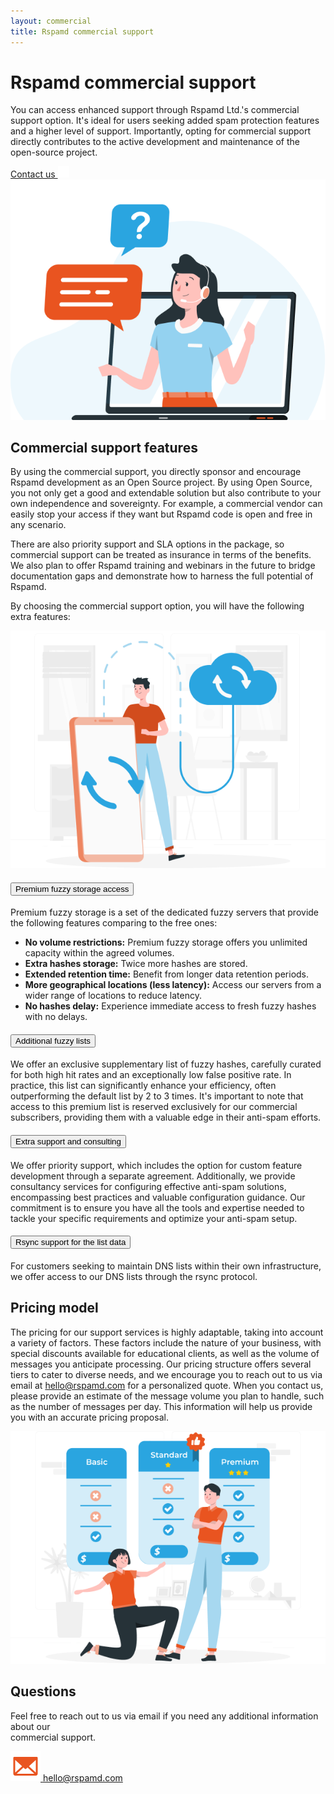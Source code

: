 ```yaml
---
layout: commercial
title: Rspamd commercial support
---
```

<!-- commercial-banner -->
<div class="commercial-banner">
    <div class="r-container">
        <div class="row">
            <div class="col-lg-6">
                <h1>Rspamd commercial support</h1>
                <p>You can access enhanced support through Rspamd Ltd.'s commercial support option. It's ideal for users seeking added spam protection features and a higher level of support. Importantly, opting for commercial support directly contributes to the active development and maintenance of the open-source project.</p>
                <a class="btn btn-primary" href="mailto:hello@rspamd.com">Contact us <img src="img/down-arrow.png" alt=""></a>
            </div>
            <div class="col-lg-6">
                <img src="img/ill.png" alt="" class="img-fluid"/>
            </div>
        </div>
    </div>
</div>
<!-- commercial-features -->
<div class="commercial-features">
    <div class="r-container">
        <div class="row">
            <div class="col-md-12">
                <h2 class="text-center">Commercial support features</h2>
            </div>
        </div>
        <div class="support-features">
            <div class="row">
                <div class="col-md-6">
                    <p>
                        By using the commercial support, you directly sponsor and encourage Rspamd development as an Open Source project. By using Open Source, you not only get a good and extendable solution but also contribute to your own independence and sovereignty. For example, a commercial vendor can easily stop your access if they want but Rspamd code is open and free in any scenario.
                    </p>
                </div>
                <div class="col-md-6">
                    <p>
                        There are also priority support and SLA options in the package, so commercial support can be treated as insurance in terms of the benefits. We also plan to offer Rspamd training and webinars in the future to bridge documentation gaps and demonstrate how to harness the full potential of Rspamd.
                    </p>
                </div>
            </div> 
            <p class="extra-feature">By choosing the commercial support option, you will have the following extra features:</p> 
        </div>
        <div class="row">
            <div class="col-md-6">
                <img  src="img/features.png" class="img-fluid"/>
            </div>
            <div class="col-md-6">
                <div class="accordion accordion-flush" id="accordion">
                    <div class="accordion-item">
                        <h4 class="accordion-header">
                            <button class="accordion-button collapsed" data-bs-toggle="collapse" data-bs-target="#collapseOne" aria-expanded="false" aria-controls="collapseOne">
                            Premium fuzzy storage access
                            </button>
                        </h4>
                        <div id="collapseOne" class="accordion-collapse collapse" data-bs-parent="#accordion">
                            <div class="accordion-body">
                                <p>Premium fuzzy storage is a set of the dedicated fuzzy servers that provide the following features comparing to the free ones:</p>
                                <ul>
                                    <li><strong>No volume restrictions:</strong> Premium fuzzy storage offers you unlimited capacity within the agreed volumes.</li>
                                    <li><strong>Extra hashes storage:</strong> Twice more hashes are stored.</li>
                                    <li><strong>Extended retention time:</strong> Benefit from longer data retention periods.</li>
                                    <li><strong>More geographical locations (less latency):</strong> Access our servers from a wider range of locations to reduce latency.</li>
                                    <li><strong>No hashes delay:</strong> Experience immediate access to fresh fuzzy hashes with no delays.</li>
                                </ul>
                            </div>
                        </div>
                    </div>
                    <div class="accordion-item">
                        <h4 class="accordion-header">
                            <button class="accordion-button collapsed" data-bs-toggle="collapse" data-bs-target="#collapseTwo" aria-expanded="false" aria-controls="collapseTwo">
                            Additional fuzzy lists
                            </button>
                        </h4>
                        <div id="collapseTwo" class="accordion-collapse collapse" data-bs-parent="#accordion">
                            <div class="accordion-body">
                                <p>We offer an exclusive supplementary list of fuzzy hashes, carefully curated for both high hit rates and an exceptionally low false positive rate. In practice, this list can significantly enhance your efficiency, often outperforming the default list by 2 to 3 times. It's important to note that access to this premium list is reserved exclusively for our commercial subscribers, providing them with a valuable edge in their anti-spam efforts.</p>
                            </div>
                        </div>
                    </div>
                    <div class="accordion-item">
                        <h4 class="accordion-header">
                            <button class="accordion-button collapsed" data-bs-toggle="collapse" data-bs-target="#collapseThree" aria-expanded="false" aria-controls="collapseThree">
                            Extra support and consulting
                            </button>
                        </h4>
                        <div id="collapseThree" class="accordion-collapse collapse" data-bs-parent="#accordion">
                            <div class="accordion-body">
                            <p>We offer priority support, which includes the option for custom feature development through a separate agreement. Additionally, we provide consultancy services for configuring effective anti-spam solutions, encompassing best practices and valuable configuration guidance. Our commitment is to ensure you have all the tools and expertise needed to tackle your specific requirements and optimize your anti-spam setup.</p>
                            </div>
                        </div>
                    </div>
                    <div class="accordion-item">
                        <h4 class="accordion-header">
                            <button class="accordion-button collapsed" data-bs-toggle="collapse" data-bs-target="#collapseFour" aria-expanded="false" aria-controls="collapseFour">
                            Rsync support for the list data
                            </button>
                        </h4>
                        <div id="collapseFour" class="accordion-collapse collapse" data-bs-parent="#accordion">
                            <div class="accordion-body">
                                <p>For customers seeking to maintain DNS lists within their own infrastructure, we offer access to our DNS lists through the rsync protocol.</p>
                            </div>
                        </div>
                    </div>
                </div>
            </div>
        </div>       
    </div>
</div>
<!-- pricing-model -->

<div class="pricing-model">
    <div class="r-container">
        <div class="row">
            <div class="col-md-6">
                <h2>Pricing model</h2>
                <p>The pricing for our support services is highly adaptable, taking into account a variety of factors. These factors include the nature of your business, with special discounts available for educational clients, as well as the volume of messages you anticipate processing. Our pricing structure offers several tiers to cater to diverse needs, and we encourage you to reach out to us via email at <a href="mailto:hello@rspamd.com">hello@rspamd.com</a> for a personalized quote. When you contact us, please provide an estimate of the message volume you plan to handle, such as the number of messages per day. This information will help us provide you with an accurate pricing proposal.</p>
            </div>
            <div class="col-md-6">
                <img src="img/pricing.png" alt="" class="img-fluid"/>
            </div>
        </div>
    </div>
</div>

<div class="questions">
    <div class="r-container">
        <div class="row">
            <div class="col-md-12">
                <h2>Questions</h2>
                <p>Feel free to reach out to us via email if you need any additional information about our<br> commercial support.</p>
                <a href="mailto:hello@rspamd.com"><img src="img/envelope.svg"/> <span>hello@rspamd.com</span></a>
            </div>
        </div>
    </div>
</div>
